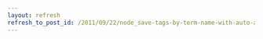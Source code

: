 ```yaml
---
layout: refresh
refresh_to_post_id: /2011/09/22/node_save-tags-by-term-name-with-auto-addition-of-new-tags
---
```

